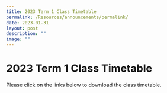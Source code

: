 ```yaml
---
title: 2023 Term 1 Class Timetable
permalink: /Resources/announcements/permalink/
date: 2023-01-31
layout: post
description: ""
image: ""
---
```

# 2023 Term 1 Class Timetable
Please click on the links below to download the class timetable.